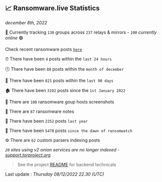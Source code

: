 
## 📈 Ransomware.live Statistics
_december 8th, 2022_

🔎 Currently tracking `130` groups across `237` relays & mirrors - _`100` currently online_ 🟢

Check recent ransomware posts [`here`](recentposts.md)


⏰ There have been `4` posts within the `last 24 hours`

🕓 There have been `88` posts within the `month of december`

📅 There have been `821` posts within the `last 90 days`

🏚 There have been `3192` posts since the `1st January 2022`

📸 There are `108` ransomware goup hosts screenshots

📝 There are `87` ransomware notes

🚀 There have been `2252` posts `last year`

🐣 There have been `5478` posts `since the dawn of ransomwatch`

⚙️ There are `62` custom parsers indexing posts

_`20` sites using v2 onion services are no longer indexed - [support.torproject.org](https://support.torproject.org/onionservices/v2-deprecation/)_

> See the project [README](https://github.com/jmousqueton/ransomwatch#readme) for backend technicals



Last update : _Thursday 08/12/2022 22.30 (UTC)_

